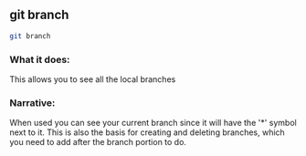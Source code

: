 ## git branch
```bash
git branch
```

### What it does:
This allows you to see all the local branches

### Narrative:
When used you can see your current branch since it will have the '*' symbol next to it. This is also 
the basis for creating and deleting branches, which you need to add after the branch portion to do.